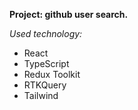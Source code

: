 **Project: github user search.**  

*Used technology:*
 * React
 * TypeScript
 * Redux Toolkit
 * RTKQuery
 * Tailwind
